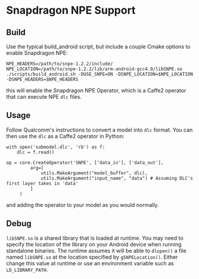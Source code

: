 # Snapdragon NPE Support

## Build

Use the typical build_android script, but include a couple Cmake options to enable Snapdragon NPE:

    NPE_HEADERS=/path/to/snpe-1.2.2/include/
    NPE_LOCATION=/path/to/snpe-1.2.2/lib/arm-android-gcc4.9/libSNPE.so
    ./scripts/build_android.sh -DUSE_SNPE=ON -DSNPE_LOCATION=$NPE_LOCATION -DSNPE_HEADERS=$NPE_HEADERS

this will enable the Snapdragon NPE Operator, which is a Caffe2 operator that can execute NPE `dlc` files.

## Usage

Follow Qualcomm's instructions to convert a model into `dlc` format. You can then use the `dlc` as a Caffe2 operator in Python:

    with open('submodel.dlc', 'rb') as f:
        dlc = f.read()

    op = core.CreateOperator('SNPE', ['data_in'], ['data_out'],
             arg=[
                 utils.MakeArgument("model_buffer", dlc),
                 utils.MakeArgument("input_name", "data") # Assuming DLC's first layer takes in 'data'
             ]
         )

and adding the operator to your model as you would normally.

## Debug

`libSNPE.so` is a shared library that is loaded at runtime.  You may need to specify the location of the library on your Android device when running standalone binaries.  The runtime assumes it will be able to `dlopen()` a file named `libSNPE.so` at the location specified by `gSNPELocation()`.  Either change this value at runtime or use an environment variable such as `LD_LIBRARY_PATH`.
